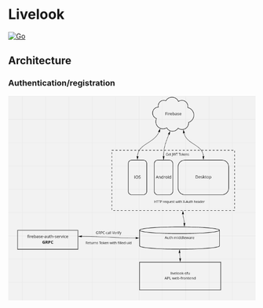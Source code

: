 # Livelook

[![Go](https://github.com/isqad/livelook-sfu/actions/workflows/go.yml/badge.svg)](https://github.com/isqad/livelook-sfu/actions/workflows/go.yml)

## Architecture

### Authentication/registration

![auth](docs/images/auth_schema.png)
